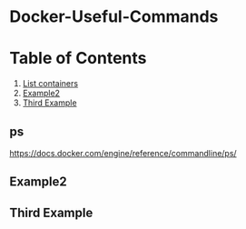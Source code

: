 # Docker-Useful-Commands


# Table of Contents
1. [List containers](#ps)
2. [Example2](#example2)
3. [Third Example](#third-example)

## ps
https://docs.docker.com/engine/reference/commandline/ps/
## Example2
## Third Example
